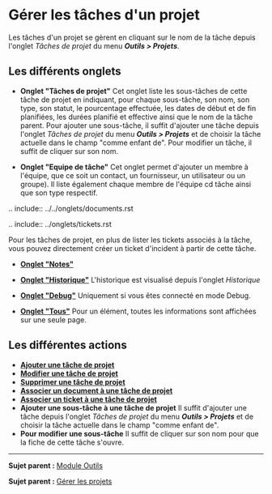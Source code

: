 Gérer les tâches d'un projet
============================

Les tâches d'un projet se gèrent en cliquant sur le nom de la tâche depuis l'onglet *Tâches de projet* du menu ***Outils > Projets***.

Les différents onglets
----------------------

-   **Onglet "Tâches de projet"**
    Cet onglet liste les sous-tâches de cette tâche de projet en indiquant, pour chaque sous-tâche, son nom, son type, son statut, le pourcentage effectuée, les dates de début et de fin planifiées, les durées planifié et effective ainsi que le nom de la tâche parent.
    Pour ajouter une sous-tâche, il suffit d'ajouter une tâche depuis l'onglet *Tâches de projet* du menu ***Outils > Projets*** et de choisir la tâche actuelle dans le champ "comme enfant de".
    Pour modifier un tâche, il suffit de cliquer sur son nom.


-   **Onglet "Equipe de tâche"**
    Cet onglet permet d'ajouter un membre à l'équipe, que ce soit un contact, un fournisseur, un utilisateur ou un groupe).
    Il liste également chaque membre de l'équipe cd tâche ainsi que son type respectif.

.. include:: ../../onglets/documents.rst

.. include:: ../onglets/tickets.rst

Pour les tâches de projet, en plus de lister les tickets associés à la tâche, vous pouvez directement créer un ticket d'incident à partir de cette tâche.

-   **[Onglet "Notes"](Les_différents_onglets/Onglet_Notes.md)**


-   **[Onglet "Historique"](Les_différents_onglets/Onglet_Historique.md)**
     L'historique est visualisé depuis l'onglet *Historique*


-   **[Onglet "Debug"](Les_différents_onglets/Onglet_Debug.md)**
    Uniquement si vous êtes connecté en mode Debug.


-   **[Onglet "Tous"](Les_différents_onglets/Onglet_Tous.md)**
     Pour un élément, toutes les informations sont affichées sur une seule page.


Les différentes actions
-----------------------
-   **[Ajouter une tâche de projet](Les_différentes_actions/Créer_un_nouvel_objet.md)**
-   **[Modifier une tâche de projet](Les_différentes_actions/Modifier_un_objet.md)**
-   **[Supprimer une tâche de projet](Les_différentes_actions/Supprimer_un_objet.md)**
-   **[Associer un document à une tâche de projet](Les_différentes_actions/Lier_un_document_à_un_objet.md)**
-   **[Associer un ticket à une tâche de projet](Les_différentes_actions/Onglet_Tickets.md)**
-   **Ajouter une sous-tâche à une tâche de projet**
    Il suffit d'ajouter une tâche depuis l'onglet *Tâches de projet* du menu ***Outils > Projets*** et de choisir la tâche actuelle dans le champ "comme enfant de".
-   **Pour modifier une sous-tâche**
    Il suffit de cliquer sur son nom pour que la fiche de cette tâche s'ouvre.


-----------
**Sujet parent :** [Module Outils](06_Module_Outils/01_Module_Outils.md "Le module Outils permet aux utilisateurs de gérer les notes, la base de connaissance, les réservations ainsi que de générer des rapports")

**Sujet parent :** [Gérer les projets](06_Module_Outils/02_Projets/01_Projets.md "Les projets se gèrent depuis le menu Outils > Projets")

